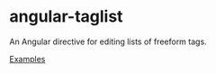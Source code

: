 angular-taglist
===============

An Angular directive for editing lists of freeform tags.

[Examples](http://plnkr.co/edit/0vzZsn70SGQkIKKZoVEP?p=preview)